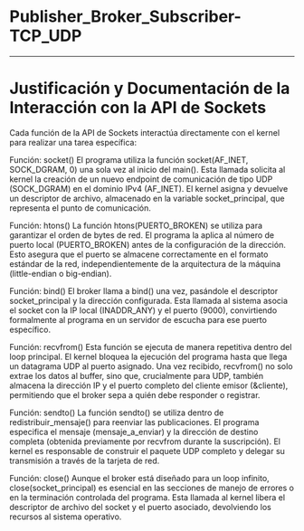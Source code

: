 # Publisher_Broker_Subscriber-TCP_UDP

---

#  Justificación y Documentación de la Interacción con la API de Sockets

Cada función de la API de Sockets interactúa directamente con el kernel para realizar una tarea específica:

Función: socket()
El programa utiliza la función socket(AF_INET, SOCK_DGRAM, 0) una sola vez al inicio del main(). Esta llamada solicita al kernel la creación de un nuevo endpoint de comunicación de tipo UDP (SOCK_DGRAM) en el dominio IPv4 (AF_INET). El kernel asigna y devuelve un descriptor de archivo, almacenado en la variable socket_principal, que representa el punto de comunicación.

Función: htons()
La función htons(PUERTO_BROKEN) se utiliza para garantizar el orden de bytes de red. El programa la aplica al número de puerto local (PUERTO_BROKEN) antes de la configuración de la dirección. Esto asegura que el puerto se almacene correctamente en el formato estándar de la red, independientemente de la arquitectura de la máquina (little-endian o big-endian).

Función: bind()
El broker llama a bind() una vez, pasándole el descriptor socket_principal y la dirección configurada. Esta llamada al sistema asocia el socket con la IP local (INADDR_ANY) y el puerto (9000), convirtiendo formalmente al programa en un servidor de escucha para ese puerto específico.

Función: recvfrom()
Esta función se ejecuta de manera repetitiva dentro del loop principal. El kernel bloquea la ejecución del programa hasta que llega un datagrama UDP al puerto asignado. Una vez recibido, recvfrom() no solo extrae los datos al buffer, sino que, crucialmente para UDP, también almacena la dirección IP y el puerto completo del cliente emisor (&cliente), permitiendo que el broker sepa a quién debe responder o registrar.

Función: sendto()
La función sendto() se utiliza dentro de redistribuir_mensaje() para reenviar las publicaciones. El programa especifica el mensaje (mensaje_a_enviar) y la dirección de destino completa (obtenida previamente por recvfrom durante la suscripción). El kernel es responsable de construir el paquete UDP completo y delegar su transmisión a través de la tarjeta de red.

Función: close()
Aunque el broker está diseñado para un loop infinito, close(socket_principal) es esencial en las secciones de manejo de errores o en la terminación controlada del programa. Esta llamada al kernel libera el descriptor de archivo del socket y el puerto asociado, devolviendo los recursos al sistema operativo.